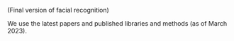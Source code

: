 (Final version of facial recognition)

We use the latest papers and published libraries and methods (as of March 2023).
